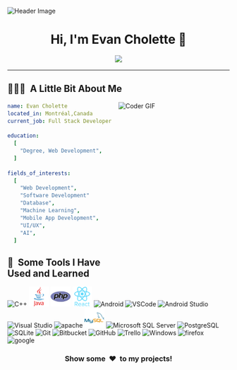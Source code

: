 ![Header Image](https://github.com/EchoCodeInk/EchoCodeInk/assets/143127630/0e7137e0-d592-495c-a16e-7b2b2c0bfa83) 



<h1 align="center">Hi, I'm Evan Cholette 👋</h1>

<p align="center">

<a href="https://www.linkedin.com/in/evan-cholette-echocodeink/">
  <img height="50" src="https://cdn.jsdelivr.net/gh/devicons/devicon/icons/linkedin/linkedin-original.svg" />
          
</a>

</p>

---


<h2> 👩🏽‍💻 &nbsp;A Little Bit About Me</h2>

<img align="right" src="https://media3.giphy.com/media/NHvv0Bo3oGq1eTBDd1/giphy.gif?cid=ecf05e47stpu5ifhd0txvbgrvxbqhghiu0c71rvko054o6zb&ep=v1_gifs_related&rid=giphy.gif&ct=g" alt="Coder GIF" height="405px" width="50%" />

```yaml
name: Evan Cholette
located_in: Montréal,Canada
current_job: Full Stack Developer

education:
  [
    "Degree, Web Development",
  ]

fields_of_interests:
  [
    "Web Development",
    "Software Development"
    "Database",
    "Machine Learning",
    "Mobile App Development",
    "UI/UX",
    "AI",
  ]
```


<h2> 🚀 &nbsp;Some Tools I Have Used and Learned</h2>
<p align="left">
    <!-- Langages -->
    <img src="https://cdn.jsdelivr.net/gh/devicons/devicon/icons/cplusplus/cplusplus-original.svg" alt="C++" width="45" height="45"/>
    <img src="https://raw.githubusercontent.com/devicons/devicon/master/icons/java/java-original-wordmark.svg" alt="Java" width="45" height="45"/>
    <img src="https://raw.githubusercontent.com/devicons/devicon/master/icons/php/php-original.svg" alt="PHP" width="45" height="45"/>
    <!-- Frameworks et Environnements -->
    <img src="https://raw.githubusercontent.com/devicons/devicon/master/icons/react/react-original-wordmark.svg" alt="React" width="45" height="45"/>
    <img src="https://cdn.jsdelivr.net/gh/devicons/devicon/icons/android/android-original-wordmark.svg" alt="Android" width="45" height="45"/>
    <img src="https://cdn.jsdelivr.net/gh/devicons/devicon/icons/vscode/vscode-original.svg" alt="VSCode" width="45" height="45"/>
    <img src="https://cdn.jsdelivr.net/gh/devicons/devicon/icons/androidstudio/androidstudio-original.svg" alt="Android Studio" width="45" height="45"/>
    <img src="https://cdn.jsdelivr.net/gh/devicons/devicon/icons/visualstudio/visualstudio-plain.svg" alt="Visual Studio" width="45" height="45"/>
    <img src="https://cdn.jsdelivr.net/gh/devicons/devicon/icons/apache/apache-original-wordmark.svg" alt="apache" width="45" height="45" />   
    <!-- Bases de données -->
    <img src="https://raw.githubusercontent.com/devicons/devicon/master/icons/mysql/mysql-original-wordmark.svg" alt="MySQL" width="45" height="45"/>
    <img src="https://cdn.jsdelivr.net/gh/devicons/devicon/icons/microsoftsqlserver/microsoftsqlserver-plain-wordmark.svg" alt="Microsoft SQL Server" width="45" height="45"/>
    <img src="https://cdn.jsdelivr.net/gh/devicons/devicon/icons/postgresql/postgresql-original-wordmark.svg" alt="PostgreSQL" width="45" height="45"/>
    <img src="https://cdn.jsdelivr.net/gh/devicons/devicon/icons/sqlite/sqlite-original-wordmark.svg" alt="SQLite" width="45" height="45"/>
    <!-- Outils de Gestion de Projet -->
    <img src="https://cdn.jsdelivr.net/gh/devicons/devicon/icons/git/git-original.svg" alt="Git" width="45" height="45"/>
    <img src="https://cdn.jsdelivr.net/gh/devicons/devicon/icons/bitbucket/bitbucket-original-wordmark.svg" alt="Bitbucket" width="45" height="45"/>
    <img src="https://cdn.jsdelivr.net/gh/devicons/devicon/icons/github/github-original-wordmark.svg" alt="GitHub" width="45" height="45"/>
    <img src="https://cdn.jsdelivr.net/gh/devicons/devicon/icons/trello/trello-plain-wordmark.svg" alt="Trello" width="45" height="45"/>
    <!-- Systèmes d'exploitation -->
    <img src="https://cdn.jsdelivr.net/gh/devicons/devicon/icons/windows8/windows8-original.svg" alt="Windows" width="45" height="45"/>
    <img src="https://cdn.jsdelivr.net/gh/devicons/devicon/icons/firefox/firefox-original-wordmark.svg"  alt="firefox" width="45" height="45" />
    <img src="https://cdn.jsdelivr.net/gh/devicons/devicon/icons/google/google-original.svg"  alt="google" width="45" height="45" />
               
</p>


</p>

<div align="center">
  <h3 align="center">Show some &nbsp;❤️&nbsp; to my projects!</h3>
</div>

<!--
<div align="center">
  <a href="https://github.com/EchoCodeInk/w17_projet_final">
  <img align="center" src="https://github-readme-stats.vercel.app/api/pin/?username=EchoCodeInk&repo=w17_projet_final&theme=dark" />
  </a>
   <a href="https://github.com/EchoCodeInk/Memory_Game_Java-Script_Project">
  <img align="center" src="https://github-readme-stats.anuraghazra1.vercel.app/api/pin/?username=EchoCodeInk&repo=Memory_Game_Java-Script_Project&theme=dark" />
  </a>
</div>-->






